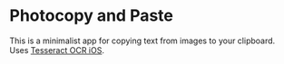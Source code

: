 # Photocopy and Paste
This is a minimalist app for copying text from images to your clipboard. Uses [Tesseract OCR iOS](https://github.com/gali8/Tesseract-OCR-iOS).
